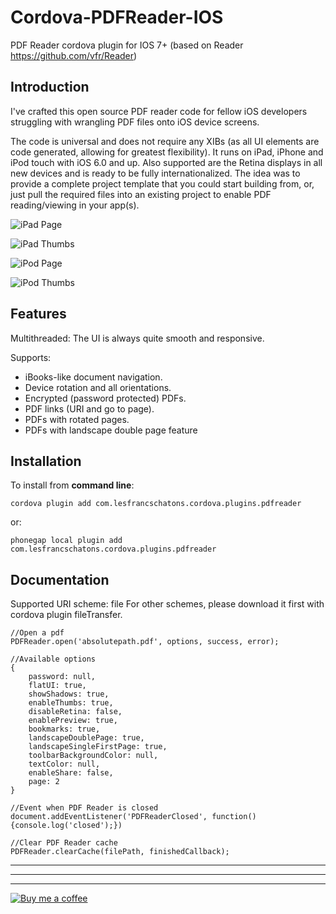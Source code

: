 Cordova-PDFReader-IOS
==================

PDF Reader cordova plugin for IOS 7+ (based on Reader https://github.com/vfr/Reader)

Introduction
------------

I've crafted this open source PDF reader code for fellow iOS
developers struggling with wrangling PDF files onto iOS device
screens.

The code is universal and does not require any XIBs (as all UI
elements are code generated, allowing for greatest flexibility).
It runs on iPad, iPhone and iPod touch with iOS 6.0 and up. Also
supported are the Retina displays in all new devices and is ready
to be fully internationalized. The idea was to provide a complete
project template that you could start building from, or, just pull
the required files into an existing project to enable PDF
reading/viewing in your app(s).

![iPad Page](http://i.imgur.com/jaeCPz1.png)

![iPad Thumbs](http://i.imgur.com/1b4kY9s.png)

![iPod Page](http://i.imgur.com/y8wWRDN.png)

![iPod Thumbs](http://i.imgur.com/nddT2RP.png)


Features
------------

Multithreaded: The UI is always quite smooth and responsive.

Supports:

 - iBooks-like document navigation.
 - Device rotation and all orientations.
 - Encrypted (password protected) PDFs.
 - PDF links (URI and go to page).
 - PDFs with rotated pages.
 - PDFs with landscape double page feature

Installation
------------

To install from **command line**:

    cordova plugin add com.lesfrancschatons.cordova.plugins.pdfreader

or:

    phonegap local plugin add com.lesfrancschatons.cordova.plugins.pdfreader


Documentation
-------------

Supported URI scheme: file
For other schemes, please download it first with cordova plugin fileTransfer.

    //Open a pdf
    PDFReader.open('absolutepath.pdf', options, success, error);

    //Available options
    {
        password: null,
        flatUI: true,
        showShadows: true,
        enableThumbs: true,
        disableRetina: false,
        enablePreview: true,
        bookmarks: true,
        landscapeDoublePage: true,
        landscapeSingleFirstPage: true,
        toolbarBackgroundColor: null,
        textColor: null,
        enableShare: false,
        page: 2
    }

    //Event when PDF Reader is closed
    document.addEventListener('PDFReaderClosed', function() {console.log('closed');})

    //Clear PDF Reader cache
    PDFReader.clearCache(filePath, finishedCallback);




----------
----------
----------

[![Buy me a coffee](http://ko-fi.com/img/button-1.png)](https://www.paypal.com/cgi-bin/webscr?cmd=_s-xclick&hosted_button_id=WJP9FB4YJKXZ2)